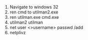1. Navigate to windows 32
2. ren cmd to utilman2.exe
3. ren utilman.exe cmd.exe
4. utilman2 utilman
5. net user <>username> passwd /add
6. netplivz